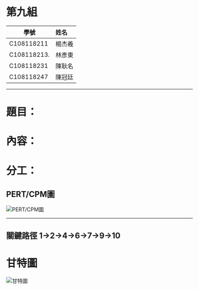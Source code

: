 # 第九組
學號          |  姓名
------------|:-----
C108118211  | 楊杰羲
C108118213. | 林彥東
C108118231  | 陳耿名
C108118247  | 陳冠廷
***
# 題目：

# 內容：

# 分工：

## PERT/CPM圖
![PERT/CPM圖](https://user-images.githubusercontent.com/91524910/136918398-93905f01-4cdd-4d01-a3c2-c25d4b42815b.jpg)
***
## 關鍵路徑 1->2->4->6->7->9->10
# 甘特圖
![甘特圖](https://user-images.githubusercontent.com/91524910/136913029-52850f91-a993-4df5-b0c4-fddc25f2d3fb.JPG)



